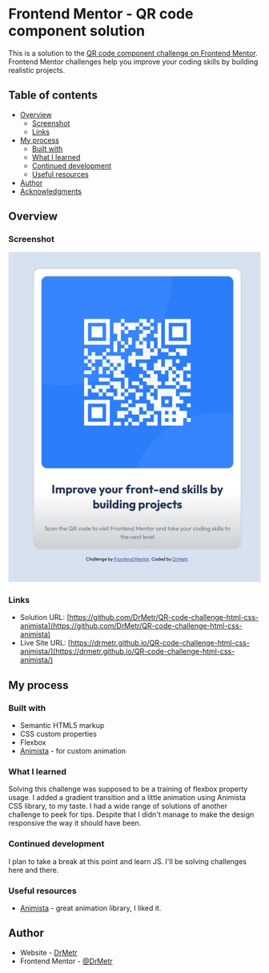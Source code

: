 # Frontend Mentor - QR code component solution

This is a solution to the [QR code component challenge on Frontend Mentor](https://www.frontendmentor.io/challenges/qr-code-component-iux_sIO_H). Frontend Mentor challenges help you improve your coding skills by building realistic projects. 

## Table of contents

- [Overview](#overview)
  - [Screenshot](#screenshot)
  - [Links](#links)
- [My process](#my-process)
  - [Built with](#built-with)
  - [What I learned](#what-i-learned)
  - [Continued development](#continued-development)
  - [Useful resources](#useful-resources)
- [Author](#author)
- [Acknowledgments](#acknowledgments)

## Overview

### Screenshot

<img src="./images/screenshot.jpg">

### Links

- Solution URL: [https://github.com/DrMetr/QR-code-challenge-html-css-animista](https://github.com/DrMetr/QR-code-challenge-html-css-animista)
- Live Site URL: [https://drmetr.github.io/QR-code-challenge-html-css-animista/](https://drmetr.github.io/QR-code-challenge-html-css-animista/)

## My process

### Built with

- Semantic HTML5 markup
- CSS custom properties
- Flexbox
- [Animista](https://animista.net/) - for custom animation

### What I learned

Solving this challenge was supposed to be a training of flexbox property usage. I added a gradient transition and a little animation using Animista CSS library, to my taste.
I had a wide range of solutions of another challenge to peek for tips. Despite that I didn't manage to make the design responsive the way it should have been. 

### Continued development

I plan to take a break at this point and learn JS. I'll be solving challenges here and there.

### Useful resources

- [Animista](https://animista.net/) - great animation library, I liked it.

## Author

- Website - [DrMetr](https://github.com/DrMetr)
- Frontend Mentor - [@DrMetr](https://www.frontendmentor.io/profile/DrMetr)

